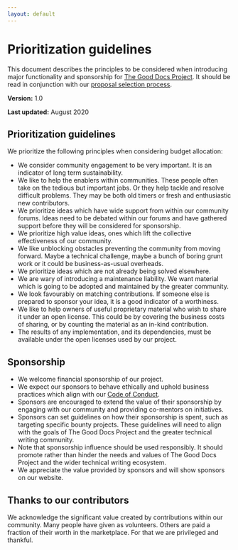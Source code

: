 ```yaml
---
layout: default
---
```


# Prioritization guidelines

This document describes the principles to be considered when introducing major functionality and sponsorship for [The Good Docs Project](https://thegooddocsproject.dev/). It should be read in conjunction with our [proposal selection process](proposal-selection.html).

**Version:** 1.0

**Last updated:** August 2020

## Prioritization guidelines

We prioritize the following principles when considering budget allocation:

*   We consider community engagement to be very important. It is an indicator of long term sustainability.
*   We like to help the enablers within communities. These people often take on the tedious but important jobs. Or they help tackle and resolve difficult problems. They may be both old timers or fresh and enthusiastic new contributors.
*   We prioritize ideas which have wide support from within our community forums. Ideas need to be debated within our forums and have gathered support before they will be considered for sponsorship.
*   We prioritize high value ideas, ones which lift the collective effectiveness of our community.
*   We like unblocking obstacles preventing the community from moving forward. Maybe a technical challenge, maybe a bunch of boring grunt work or it could be business-as-usual overheads.
*   We prioritize ideas which are not already being solved elsewhere.
*   We are wary of introducing a maintenance liability. We want material which is going to be adopted and maintained by the greater community.
*   We look favourably on matching contributions. If someone else is prepared to sponsor your idea, it is a good indicator of a worthiness.
*   We like to help owners of useful proprietary material who wish to share it under an open license. This could be by covering the business costs of sharing, or by counting the material as an in-kind contribution.
*   The results of any implementation, and its dependencies, must be available under the open licenses used by our project.

## Sponsorship

*   We welcome financial sponsorship of our project.
*   We expect our sponsors to behave ethically and uphold business practices which align with our [Code of Conduct](https://github.com/thegooddocsproject/governance/blob/master/CodeOfConduct.md).
*   Sponsors are encouraged to extend the value of their sponsorship by engaging with our community and providing co-mentors on initiatives.
*   Sponsors can set guidelines on how their sponsorship is spent, such as targeting specific bounty projects. These guidelines will need to align with the goals of The Good Docs Project and the greater technical writing community.
*   Note that sponsorship influence should be used responsibly. It should promote rather than hinder the needs and values of The Good Docs Project and the wider technical writing ecosystem.
*   We appreciate the value provided by sponsors and will show sponsors on our website.

## Thanks to our contributors

We acknowledge the significant value created by contributions within our community. Many people have given as volunteers. Others are paid a fraction of their worth in the marketplace. For that we are privileged and thankful. 
